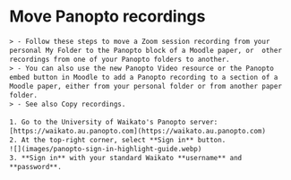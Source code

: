 # Move Panopto recordings

    > - Follow these steps to move a Zoom session recording from your personal My Folder to the Panopto block of a Moodle paper, or  other recordings from one of your Panopto folders to another.
    > - You can also use the new Panopto Video resource or the Panopto embed button in Moodle to add a Panopto recording to a section of a Moodle paper, either from your personal folder or from another paper folder.
    > - See also Copy recordings.

    1. Go to the University of Waikato's Panopto server: [https://waikato.au.panopto.com](https://waikato.au.panopto.com)
    2. At the top-right corner, select **Sign in** button.
    ![](images/panopto-sign-in-highlight-guide.webp)
    3. **Sign in** with your standard Waikato **username** and **password**. 
